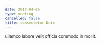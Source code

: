 ```yaml
---
date: 2017-04-05
type: meeting
cancelled: false
title: consectetur Duis
---
```

ullamco labore velit officia commodo in mollit.